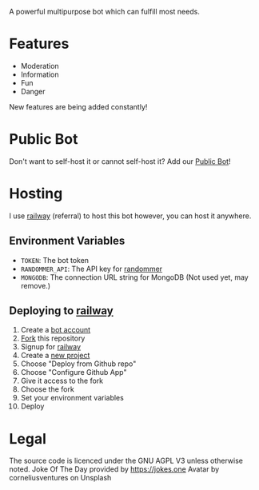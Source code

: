 A powerful multipurpose bot which can fulfill most needs.

# Features
- Moderation
- Information
- Fun
- Danger

New features are being added constantly!

# Public Bot
Don't want to self-host it or cannot self-host it?
Add our [Public Bot](https://discord.com/api/oauth2/authorize?client_id=923535197260087296&permissions=8&scope=bot%20applications.commands)!

# Hosting
I use [railway](https://railway.app?referralCode=0TKVQP) (referral) to host this bot however, you can host it anywhere.

## Environment Variables
- `TOKEN`: The bot token
- `RANDOMMER_API`: The API key for [randommer](https://randommer.io)
- `MONGODB`: The connection URL string for MongoDB (Not used yet, may remove.)

## Deploying to [railway](https://railway.app?referralCode=0TKVQP) 
1. Create a [bot account](https://docs.nextcord.dev/en/stable/discord.html)
1. [Fork](https://github.com/MouseMoosz/ball/fork) this repository
1. Signup for [railway](https://railway.app?referralCode=0TKVQP)
1. Create a [new project](https://railway.app/new)
1. Choose "Deploy from Github repo"
1. Choose "Configure Github App"
1. Give it access to the fork
1. Choose the fork
1. Set your environment variables
1. Deploy

# Legal
The source code is licenced under the GNU AGPL V3 unless otherwise noted.
Joke Of The Day provided by https://jokes.one
Avatar by corneliusventures on Unsplash


